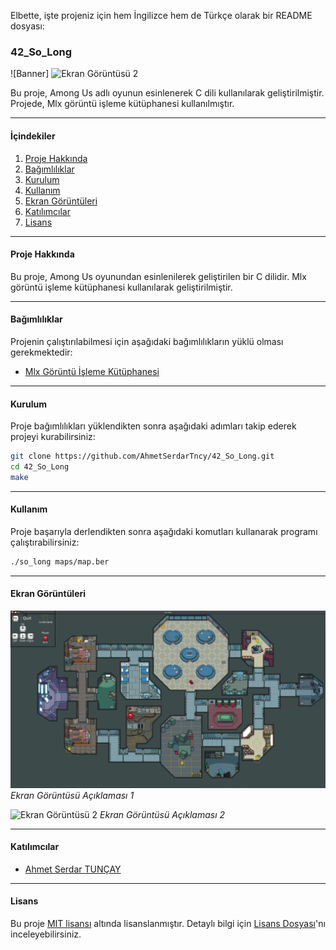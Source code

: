 Elbette, işte projeniz için hem İngilizce hem de Türkçe olarak bir README dosyası:

### 42_So_Long

![Banner]
![Ekran Görüntüsü 2](https://r.resimlink.com/4y5HP_rgKT.png)

Bu proje, Among Us adlı oyunun esinlenerek C dili kullanılarak geliştirilmiştir. Projede, Mlx görüntü işleme kütüphanesi kullanılmıştır.

---

#### İçindekiler

1. [Proje Hakkında](#proje-hakkında)
2. [Bağımlılıklar](#bağımlılıklar)
3. [Kurulum](#kurulum)
4. [Kullanım](#kullanım)
5. [Ekran Görüntüleri](#ekran-görüntüleri)
6. [Katılımcılar](#katılımcılar)
7. [Lisans](#lisans)

---

#### Proje Hakkında

Bu proje, Among Us oyunundan esinlenilerek geliştirilen bir C dilidir. Mlx görüntü işleme kütüphanesi kullanılarak geliştirilmiştir.

---

#### Bağımlılıklar

Projenin çalıştırılabilmesi için aşağıdaki bağımlılıkların yüklü olması gerekmektedir:

- [Mlx Görüntü İşleme Kütüphanesi](https://github.com/42Paris/minilibx-linux)

---

#### Kurulum

Proje bağımlılıkları yüklendikten sonra aşağıdaki adımları takip ederek projeyi kurabilirsiniz:

```bash
git clone https://github.com/AhmetSerdarTncy/42_So_Long.git
cd 42_So_Long
make
```

---

#### Kullanım

Proje başarıyla derlendikten sonra aşağıdaki komutları kullanarak programı çalıştırabilirsiniz:

```bash
./so_long maps/map.ber
```

---

#### Ekran Görüntüleri

![Ekran Görüntüsü 1](images/Gamepresentation.png)
*Ekran Görüntüsü Açıklaması 1*

![Ekran Görüntüsü 2](link_to_screenshot2)
*Ekran Görüntüsü Açıklaması 2*

---

#### Katılımcılar

- [Ahmet Serdar TUNÇAY](https://github.com/AhmetSerdarTncy)

---

#### Lisans

Bu proje [MIT lisansı](LICENSE) altında lisanslanmıştır. Detaylı bilgi için [Lisans Dosyası](LICENSE)'nı inceleyebilirsiniz.
